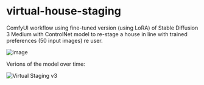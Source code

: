 # virtual-house-staging

ComfyUI workflow using fine-tuned version (using LoRA) of Stable Diffusion 3 Medium with ControlNet model to re-stage a house in line with trained preferences (50 input images) re user.

![image](https://github.com/user-attachments/assets/2693f327-7c0a-4e2c-b369-1ab45bee44af)

Verions of the model over time:

![Virtual Staging v3](https://github.com/user-attachments/assets/a041bdbb-558a-452b-93af-914a261fbd52)

